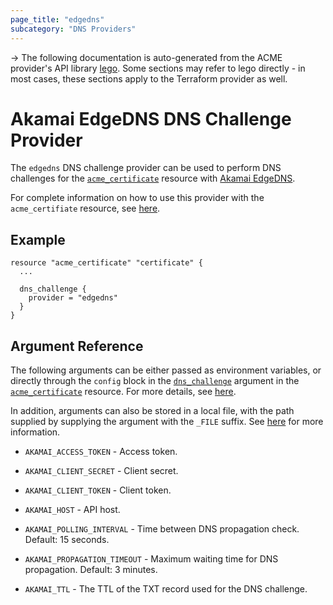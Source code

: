 ```yaml
---
page_title: "edgedns"
subcategory: "DNS Providers"
---
```


-> The following documentation is auto-generated from the ACME
provider's API library [lego](https://go-acme.github.io/lego/).  Some
sections may refer to lego directly - in most cases, these sections
apply to the Terraform provider as well.

# Akamai EdgeDNS DNS Challenge Provider

The `edgedns` DNS challenge provider can be used to perform DNS challenges for
the [`acme_certificate`][resource-acme-certificate] resource with
[Akamai EdgeDNS](https://www.akamai.com/us/en/products/security/edge-dns.jsp).

[resource-acme-certificate]: ../resources/certificate.md

For complete information on how to use this provider with the `acme_certifiate`
resource, see [here][resource-acme-certificate-dns-challenges].

[resource-acme-certificate-dns-challenges]: ./certificate.md#using-dns-challenges

## Example

```hcl
resource "acme_certificate" "certificate" {
  ...

  dns_challenge {
    provider = "edgedns"
  }
}
```
## Argument Reference

The following arguments can be either passed as environment variables, or
directly through the `config` block in the
[`dns_challenge`][resource-acme-certificate-dns-challenge-arg] argument in the
[`acme_certificate`][resource-acme-certificate] resource. For more details, see
[here][resource-acme-certificate-dns-challenges].

[resource-acme-certificate-dns-challenge-arg]: ./certificate.md#dns_challenge

In addition, arguments can also be stored in a local file, with the path
supplied by supplying the argument with the `_FILE` suffix. See
[here][acme-certificate-file-arg-example] for more information.

[acme-certificate-file-arg-example]: ./certificate.md#using-variable-files-for-provider-arguments

* `AKAMAI_ACCESS_TOKEN` - Access token.
* `AKAMAI_CLIENT_SECRET` - Client secret.
* `AKAMAI_CLIENT_TOKEN` - Client token.
* `AKAMAI_HOST` - API host.

* `AKAMAI_POLLING_INTERVAL` - Time between DNS propagation check. Default: 15 seconds.
* `AKAMAI_PROPAGATION_TIMEOUT` - Maximum waiting time for DNS propagation. Default: 3 minutes.
* `AKAMAI_TTL` - The TTL of the TXT record used for the DNS challenge.


